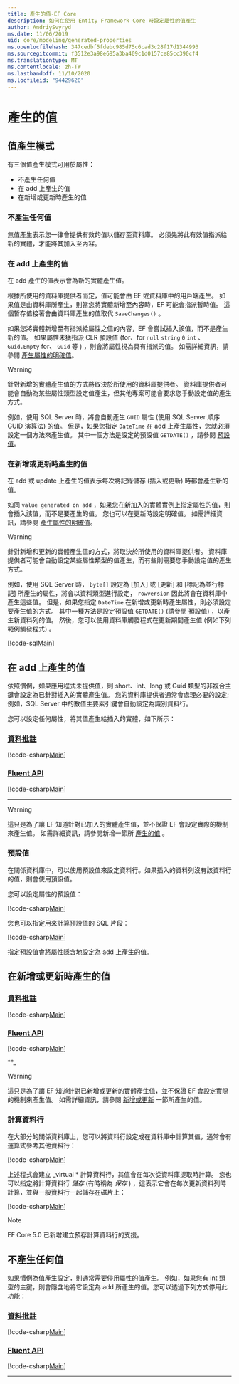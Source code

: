 ```yaml
---
title: 產生的值-EF Core
description: 如何在使用 Entity Framework Core 時設定屬性的值產生
author: AndriySvyryd
ms.date: 11/06/2019
uid: core/modeling/generated-properties
ms.openlocfilehash: 347cedbf5fdebc985d75c6cad3c28f17d1344993
ms.sourcegitcommit: f3512e3a98e685a3ba409c1d0157ce85cc390cf4
ms.translationtype: MT
ms.contentlocale: zh-TW
ms.lasthandoff: 11/10/2020
ms.locfileid: "94429620"
---
```

# <a name="generated-values"></a>產生的值

## <a name="value-generation-patterns"></a>值產生模式

有三個值產生模式可用於屬性：

* 不產生任何值
* 在 add 上產生的值
* 在新增或更新時產生的值

### <a name="no-value-generation"></a>不產生任何值

無值產生表示您一律會提供有效的值以儲存至資料庫。 必須先將此有效值指派給新的實體，才能將其加入至內容。

### <a name="value-generated-on-add"></a>在 add 上產生的值

在 add 產生的值表示會為新的實體產生值。

根據所使用的資料庫提供者而定，值可能會由 EF 或資料庫中的用戶端產生。 如果值是由資料庫所產生，則當您將實體新增至內容時，EF 可能會指派暫時值。 這個暫存值接著會由資料庫產生的值取代 `SaveChanges()` 。

如果您將實體新增至有指派給屬性之值的內容，EF 會嘗試插入該值，而不是產生新的值。 如果屬性未獲指派 CLR 預設值 (for、for `null` `string` `0` `int` 、 `Guid.Empty` for、 `Guid` 等 ) ，則會將屬性視為具有指派的值。 如需詳細資訊，請參閱 [產生屬性的明確值](xref:core/saving/explicit-values-generated-properties)。

> [!WARNING]
> 針對新增的實體產生值的方式將取決於所使用的資料庫提供者。 資料庫提供者可能會自動為某些屬性類型設定值產生，但其他專案可能會要求您手動設定值的產生方式。
>
> 例如，使用 SQL Server 時，將會自動產生 `GUID` 屬性 (使用 SQL Server 順序 GUID 演算法) 的值。 但是，如果您指定 `DateTime` 在 add 上產生屬性，您就必須設定一個方法來產生值。 其中一個方法是設定的預設值 `GETDATE()` ，請參閱 [預設值](#default-values)。

### <a name="value-generated-on-add-or-update"></a>在新增或更新時產生的值

在 add 或 update 上產生的值表示每次將記錄儲存 (插入或更新) 時都會產生新的值。

如同 `value generated on add` ，如果您在新加入的實體實例上指定屬性的值，則會插入該值，而不是要產生的值。 您也可以在更新時設定明確值。 如需詳細資訊，請參閱 [產生屬性的明確值](xref:core/saving/explicit-values-generated-properties)。

> [!WARNING]
> 針對新增和更新的實體產生值的方式，將取決於所使用的資料庫提供者。 資料庫提供者可能會自動設定某些屬性類型的值產生，而有些則需要您手動設定值的產生方式。
>
> 例如，使用 SQL Server 時， `byte[]` 設定為 [加入] 或 [更新] 和 [標記為並行標記] 所產生的屬性，將會以資料類型進行設定， `rowversion` 因此將會在資料庫中產生這些值。 但是，如果您指定 `DateTime` 在新增或更新時產生屬性，則必須設定要產生值的方式。 其中一種方法是設定預設值 `GETDATE()` (請參閱 [預設值](#default-values)) ，以產生新資料列的值。 然後，您可以使用資料庫觸發程式在更新期間產生值 (例如下列範例觸發程式) 。
>
> [!code-sql[Main](../../../samples/core/Modeling/FluentAPI/ValueGeneratedOnAddOrUpdate.sql)]

## <a name="value-generated-on-add"></a>在 add 上產生的值

依照慣例，如果應用程式未提供值，則 short、int、long 或 Guid 類型的非複合主鍵會設定為已針對插入的實體產生值。 您的資料庫提供者通常會處理必要的設定;例如，SQL Server 中的數值主要索引鍵會自動設定為識別資料行。

您可以設定任何屬性，將其值產生給插入的實體，如下所示：

### <a name="data-annotations"></a>[資料批註](#tab/data-annotations)

[!code-csharp[Main](../../../samples/core/Modeling/DataAnnotations/ValueGeneratedOnAdd.cs?name=ValueGeneratedOnAdd&highlight=5)]

### <a name="fluent-api"></a>[Fluent API](#tab/fluent-api)

[!code-csharp[Main](../../../samples/core/Modeling/FluentAPI/ValueGeneratedOnAdd.cs?name=ValueGeneratedOnAdd&highlight=5)]

***

> [!WARNING]
> 這只是為了讓 EF 知道針對已加入的實體產生值，並不保證 EF 會設定實際的機制來產生值。 如需詳細資訊，請參閱新增一節所 [產生的值](#value-generated-on-add) 。

### <a name="default-values"></a>預設值

在關係資料庫中，可以使用預設值來設定資料行。如果插入的資料列沒有該資料行的值，則會使用預設值。

您可以設定屬性的預設值：

[!code-csharp[Main](../../../samples/core/Modeling/FluentAPI/DefaultValue.cs?name=DefaultValue&highlight=5)]

您也可以指定用來計算預設值的 SQL 片段：

[!code-csharp[Main](../../../samples/core/Modeling/FluentAPI/DefaultValueSql.cs?name=DefaultValueSql&highlight=5)]

指定預設值會將屬性隱含地設定為 add 上產生的值。

## <a name="value-generated-on-add-or-update"></a>在新增或更新時產生的值

### <a name="data-annotations"></a>[資料批註](#tab/data-annotations)

[!code-csharp[Main](../../../samples/core/Modeling/DataAnnotations/ValueGeneratedOnAddOrUpdate.cs?name=ValueGeneratedOnAddOrUpdate&highlight=5)]

### <a name="fluent-api"></a>[Fluent API](#tab/fluent-api)

[!code-csharp[Main](../../../samples/core/Modeling/FluentAPI/ValueGeneratedOnAddOrUpdate.cs?name=ValueGeneratedOnAddOrUpdate&highlight=5)]

**_

> [!WARNING]
> 這只是為了讓 EF 知道針對已新增或更新的實體產生值，並不保證 EF 會設定實際的機制來產生值。 如需詳細資訊，請參閱 [新增或更新](#value-generated-on-add-or-update) 一節所產生的值。

### <a name="computed-columns"></a>計算資料行

在大部分的關係資料庫上，您可以將資料行設定成在資料庫中計算其值，通常會有運算式參考其他資料行：

[!code-csharp[Main](../../../samples/core/Modeling/FluentAPI/ComputedColumn.cs?name=DefaultComputedColumn)]

上述程式會建立 _virtual * 計算資料行，其值會在每次從資料庫提取時計算。 您也可以指定將計算資料行 *儲存* (有時稱為 *保存* ) ，這表示它會在每次更新資料列時計算，並與一般資料行一起儲存在磁片上：

[!code-csharp[Main](../../../samples/core/Modeling/FluentAPI/ComputedColumn.cs?name=StoredComputedColumn)]

> [!NOTE]
> EF Core 5.0 已新增建立預存計算資料行的支援。

## <a name="no-value-generation"></a>不產生任何值

如果慣例為值產生設定，則通常需要停用屬性的值產生。 例如，如果您有 int 類型的主鍵，則會隱含地將它設定為 add 所產生的值。您可以透過下列方式停用此功能：

### <a name="data-annotations"></a>[資料批註](#tab/data-annotations)

[!code-csharp[Main](../../../samples/core/Modeling/DataAnnotations/ValueGeneratedNever.cs?name=ValueGeneratedNever&highlight=3)]

### <a name="fluent-api"></a>[Fluent API](#tab/fluent-api)

[!code-csharp[Main](../../../samples/core/Modeling/FluentAPI/ValueGeneratedNever.cs?name=ValueGeneratedNever&highlight=5)]

***
